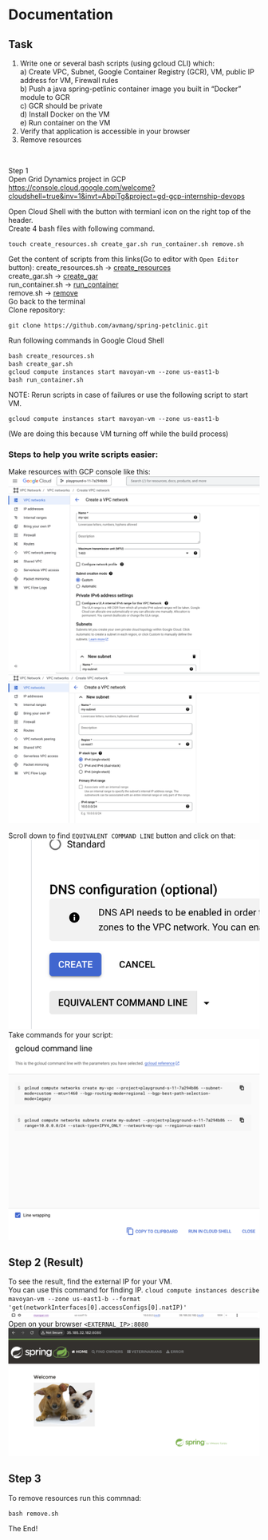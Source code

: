 # Documentation

## Task
1. Write one or several bash scripts (using gcloud CLI) which:<br/>
    a) Create VPC, Subnet, Google Container Registry (GCR), VM, public IP address for VM, Firewall rules<br/>
    b) Push a java spring-petlinic container image you built in “Docker” module to GCR<br/>
    c) GCR should be private<br/>
    d) Install Docker on the VM <br/>
    e) Run container on the VM <br/>
2. Verify that application is accessible in your browser
3. Remove resources
<br/>

Step 1 <br/>
Open Grid Dynamics project in GCP <br/>
https://console.cloud.google.com/welcome?cloudshell=true&inv=1&invt=AbpiTg&project=gd-gcp-internship-devops

Open Cloud Shell with the button with termianl icon on the right top of the header. <br/>
Create 4 bash files with following command.
```
touch create_resources.sh create_gar.sh run_container.sh remove.sh
```
Get the content of scripts from this links(Go to editor with ``Open Editor`` button):
create_resources.sh -> [create_resources](https://github.com/nlopatin-gd/mavoyan-internship/blob/gcp/GCP/create_resources.sh)
<br/>
create_gar.sh -> [create_gar](https://github.com/nlopatin-gd/mavoyan-internship/blob/gcp/GCP/create_gar.sh)
<br/>
run_container.sh -> [run_container](https://github.com/nlopatin-gd/mavoyan-internship/blob/gcp/GCP/run_container.sh)
<br/>
remove.sh -> [remove](https://github.com/nlopatin-gd/mavoyan-internship/blob/gcp/GCP/remove.sh)
<br/>
Go back to the terminal<br/>
Clone repository:
```
git clone https://github.com/avmang/spring-petclinic.git
```
Run following commands in Google Cloud Shell
```
bash create_resources.sh 
bash create_gar.sh 
gcloud compute instances start mavoyan-vm --zone us-east1-b
bash run_container.sh 
```
NOTE: Rerun scripts in case of failures or use the following script to start VM.
```
gcloud compute instances start mavoyan-vm --zone us-east1-b
```
(We are doing this because VM turning off while the build process)
### Steps to help you write scripts easier:

Make resources with GCP console like this:
![Screenshot](../screenshots/gcp-task/r1.png)
![Screenshot](../screenshots/gcp-task/r2.png)

Scroll down to find ``EQUIVALENT COMMAND LINE`` button and click on that:
![Screenshot](../screenshots/gcp-task/button.png)
Take commands for your script:
![Screenshot](../screenshots/gcp-task/commands.png)

## Step 2 (Result)
To see the result, find the external IP for your VM.<br>
You can use this command for finding IP.
``
cloud compute instances describe mavoyan-vm --zone us-east1-b --format 'get(networkInterfaces[0].accessConfigs[0].natIP)'
``
![Screenshot](../screenshots/gcp-task/externalip.png)
Open on your browser ``<EXTERNAL_IP>:8080``
![Screenshot](../screenshots/gcp-task/result.png)

## Step 3
To remove resources run this commnad:
```
bash remove.sh
```
The End!